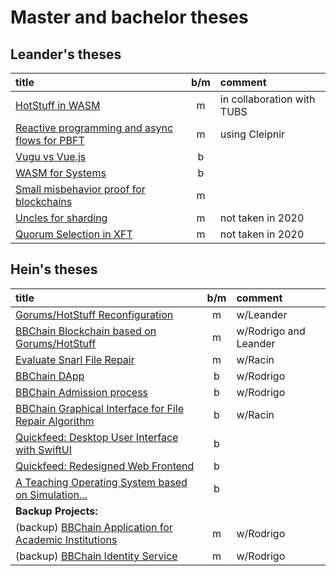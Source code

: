 # Master and bachelor theses

## Leander's theses

| title                                                         |  b/m  | comment                    |
| :------------------------------------------------------------ | :---: | :------------------------- |
| [HotStuff in WASM](hotwasm.md)                                |   m   | in collaboration with TUBS |
| [Reactive programming and async flows for PBFT](reactpbft.md) |   m   | using Cleipnir             |
| [Vugu vs Vue.js](vugu.md)                                     |   b   |                            |
| [WASM for Systems](wasmsys.md)                                |   b   |                            |
| [Small misbehavior proof for blockchains](pom-chain.md)       |   m   |                            |
| [Uncles for sharding](../2020/UnclesForSharding.md)           |   m   | not taken in 2020          |
| [Quorum Selection in XFT](../2020/QS-XFT.md)                  |   m   | not taken in 2020          |

## Hein's theses

| title                                                                           |  b/m  | comment               |
| :------------------------------------------------------------------------------ | :---: | :-------------------- |
| [Gorums/HotStuff Reconfiguration](gorums-hotstuff-reconfig.md)                  |   m   | w/Leander             |
| [BBChain Blockchain based on Gorums/HotStuff](bbchain-block.md)                 |   m   | w/Rodrigo and Leander |
| [Evaluate Snarl File Repair](bbchain-snarl.md)                                  |   m   | w/Racin               |
| [BBChain DApp](bbchain-dapp.md)                                                 |   b   | w/Rodrigo             |
| [BBChain Admission process](bbchain-admprocess.md)                              |   b   | w/Rodrigo             |
| [BBChain Graphical Interface for File Repair Algorithm](bbchain-file-repair.md) |   b   | w/Racin               |
| [Quickfeed: Desktop User Interface with SwiftUI](quickfeed-swift.md)            |   b   |                       |
| [Quickfeed: Redesigned Web Frontend](quickfeed-ui.md)                           |   b   |                       |
| [A Teaching Operating System based on Simulation...](teaching-os.md)            |   b   |                       |
| **Backup Projects:**                                                            |       |                       |
| (backup) [BBChain Application for Academic Institutions](bbchain-app.md)        |   m   | w/Rodrigo             |
| (backup) [BBChain Identity Service](bbchain-id-service.md)                      |   m   | w/Rodrigo             |
